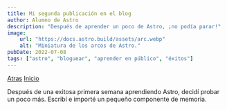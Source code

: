 ```yaml
---
title: Mi segunda publicación en el blog
author: Alumno de Astro
description: "Después de aprender un poco de Astro, ¡no podía parar!"
image:
    url: "https://docs.astro.build/assets/arc.webp"
    alt: "Miniatura de los arcos de Astro."
pubDate: 2022-07-08
tags: ["astro", "bloguear", "aprender en público", "éxitos"]
---
```

[Atras](/../blog/)
[Inicio](/../)

Después de una exitosa primera semana aprendiendo Astro, decidí probar un poco más. Escribí e importé un pequeño componente de memoria.